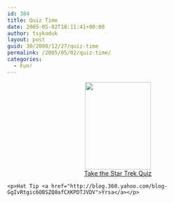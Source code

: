 ```yaml
---
id: 384
title: Quiz Time
date: 2005-05-02T18:11:41+00:00
author: tsykoduk
layout: post
guid: 30/2008/12/27/quiz-time
permalink: /2005/05/02/quiz-time/
categories:
  - Fun!
---
```

<center><a href="http://www.blifaloo.com/quizzes/trek/trek_quiz_start.php"><img src="http://www.blifaloo.com/quizzes/trek/kirk.gif" width="150" height="200" border="0" /></a>
	                <br />
	                <a href="http://www.blifaloo.com/quizzes/trek/trek_quiz_start.php">Take the Star Trek Quiz</a></center>

	<p>Hat Tip <a href="http://blog.360.yahoo.com/blog-GgIvRtgic6OBSZQ8afCXKPDTJVDV">Yrsa</a></p>